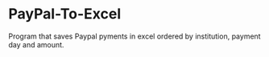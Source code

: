 # PayPal-To-Excel
Program that saves  Paypal pyments in excel ordered by institution, payment day and amount.

